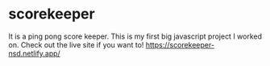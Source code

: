 # scorekeeper
It is a ping pong score keeper.
This is my first big javascript project I worked on.
Check out the live site if you want to!
https://scorekeeper-nsd.netlify.app/ 
